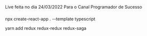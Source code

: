 Live feita no dia 24/03/2022
Para o Canal Programador de Sucesso

### 
npx create-react-app . --template typescript

yarn add redux redux-redux redux-saga




